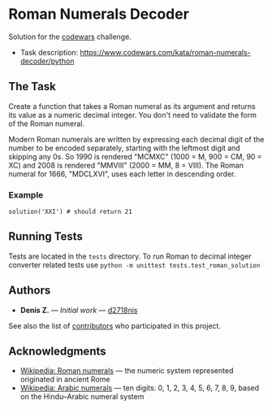 Roman Numerals Decoder
==========
Solution for the [codewars](https://www.codewars.com) challenge.
* Task description: https://www.codewars.com/kata/roman-numerals-decoder/python


The Task
----------
Create a function that takes a Roman numeral as its argument and returns its value as a numeric decimal integer. You don't need to validate the form of the Roman numeral.

Modern Roman numerals are written by expressing each decimal digit of the number to be encoded separately, starting with the leftmost digit and skipping any 0s. So 1990 is rendered "MCMXC" (1000 = M, 900 = CM, 90 = XC) and 2008 is rendered "MMVIII" (2000 = MM, 8 = VIII). The Roman numeral for 1666, "MDCLXVI", uses each letter in descending order.

### Example
`solution('XXI') # should return 21`


Running Tests
----------
Tests are located in the `tests` directory. To run Roman to decimal integer converter related tests use `python -m unittest tests.test_roman_solution`


Authors
----------
* **Denis Z.** &#8212; *Initial work* &#8212; [d2718nis](https://github.com/d2718nis)

See also the list of [contributors](https://github.com/d2718nis/codewars-roman-numerals-decoder/contributors)
who participated in this project.


Acknowledgments
----------
* [Wikipedia: Roman numerals](https://en.wikipedia.org/wiki/Roman_numerals) &#8212; the numeric system represented originated in ancient Rome
* [Wikipedia: Arabic numerals](https://en.wikipedia.org/wiki/Arabic_numerals) &#8212;  ten digits: 0, 1, 2, 3, 4, 5, 6, 7, 8, 9, based on the Hindu–Arabic numeral system
